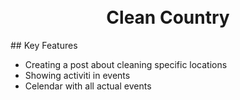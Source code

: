 
<h1 align="center">
  <br>
  Clean Country
  <br>
</h1>
## Key Features

* Creating a post about cleaning specific locations
* Showing activiti in events
* Celendar with all actual events

